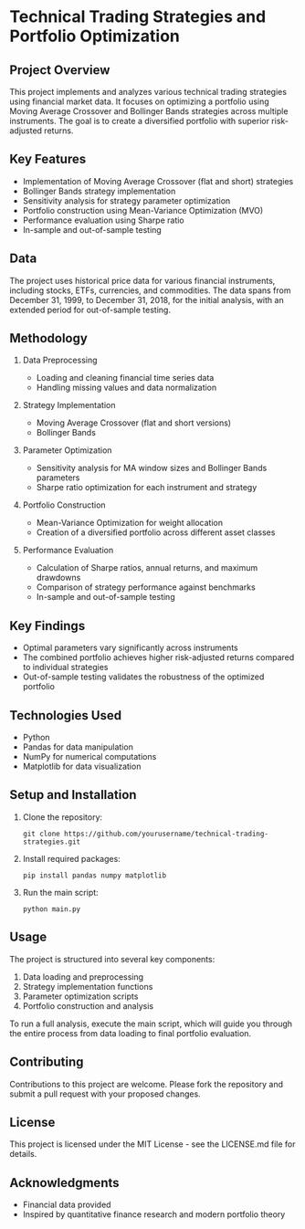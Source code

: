 # Technical Trading Strategies and Portfolio Optimization

## Project Overview

This project implements and analyzes various technical trading strategies using financial market data. It focuses on optimizing a portfolio using Moving Average Crossover and Bollinger Bands strategies across multiple instruments. The goal is to create a diversified portfolio with superior risk-adjusted returns.

## Key Features

- Implementation of Moving Average Crossover (flat and short) strategies
- Bollinger Bands strategy implementation
- Sensitivity analysis for strategy parameter optimization
- Portfolio construction using Mean-Variance Optimization (MVO)
- Performance evaluation using Sharpe ratio
- In-sample and out-of-sample testing

## Data

The project uses historical price data for various financial instruments, including stocks, ETFs, currencies, and commodities. The data spans from December 31, 1999, to December 31, 2018, for the initial analysis, with an extended period for out-of-sample testing.

## Methodology

1. Data Preprocessing
   - Loading and cleaning financial time series data
   - Handling missing values and data normalization

2. Strategy Implementation
   - Moving Average Crossover (flat and short versions)
   - Bollinger Bands

3. Parameter Optimization
   - Sensitivity analysis for MA window sizes and Bollinger Bands parameters
   - Sharpe ratio optimization for each instrument and strategy

4. Portfolio Construction
   - Mean-Variance Optimization for weight allocation
   - Creation of a diversified portfolio across different asset classes

5. Performance Evaluation
   - Calculation of Sharpe ratios, annual returns, and maximum drawdowns
   - Comparison of strategy performance against benchmarks
   - In-sample and out-of-sample testing

## Key Findings

- Optimal parameters vary significantly across instruments
- The combined portfolio achieves higher risk-adjusted returns compared to individual strategies
- Out-of-sample testing validates the robustness of the optimized portfolio

## Technologies Used

- Python
- Pandas for data manipulation
- NumPy for numerical computations
- Matplotlib for data visualization

## Setup and Installation

1. Clone the repository:
   ```
   git clone https://github.com/yourusername/technical-trading-strategies.git
   ```

2. Install required packages:
   ```
   pip install pandas numpy matplotlib
   ```

3. Run the main script:
   ```
   python main.py
   ```

## Usage

The project is structured into several key components:

1. Data loading and preprocessing
2. Strategy implementation functions
3. Parameter optimization scripts
4. Portfolio construction and analysis

To run a full analysis, execute the main script, which will guide you through the entire process from data loading to final portfolio evaluation.

## Contributing

Contributions to this project are welcome. Please fork the repository and submit a pull request with your proposed changes.

## License

This project is licensed under the MIT License - see the LICENSE.md file for details.

## Acknowledgments

- Financial data provided
- Inspired by quantitative finance research and modern portfolio theory
